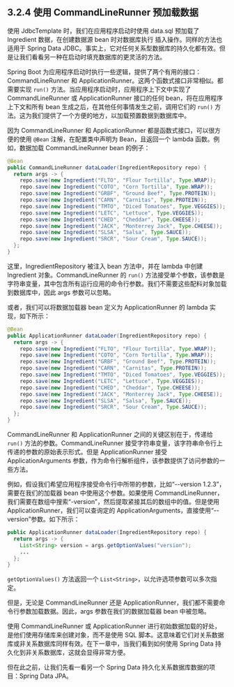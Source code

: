 ## 3.2.4 使用 CommandLineRunner 预加载数据

使用 JdbcTemplate 时，我们在应用程序启动时使用 data.sql 预加载了 Ingredient 数据，在创建数据源 bean 时对数据库执行
插入操作。同样的方法也适用于 Spring Data JDBC。事实上，它对任何关系型数据库的持久化都有效。但是让我们看看另一种在启动时填充数据库的更灵活的方法。

Spring Boot 为应用程序启动时执行一些逻辑，提供了两个有用的接口：CommandLineRunner 和 ApplicationRunner。这两个函数式接口非常相似。都需要实现 `run()` 方法。当应用程序启动时，应用程序上下文中实现了 CommandLineRunner 或 ApplicationRunner 接口的任何 bean，将在应用程序上下文和所有 bean 生成之后，在其他任何事情发生之前，调用它们的 `run()` 方法。这为我们提供了一个方便的地方，以加载预置数据到数据库中。

因为 CommandLineRunner 和 ApplicationRunner 都是函数式接口，可以很方便的使用 `@Bean` 注解，在配置类中声明为 Bean，且返回一个 lambda 函数。例如，数据加载 CommandLineRunner bean 的例子：

```java
@Bean
public CommandLineRunner dataLoader(IngredientRepository repo) {
  return args -> {
    repo.save(new Ingredient("FLTO", "Flour Tortilla", Type.WRAP));
    repo.save(new Ingredient("COTO", "Corn Tortilla", Type.WRAP));
    repo.save(new Ingredient("GRBF", "Ground Beef", Type.PROTEIN));
    repo.save(new Ingredient("CARN", "Carnitas", Type.PROTEIN));
    repo.save(new Ingredient("TMTO", "Diced Tomatoes", Type.VEGGIES));
    repo.save(new Ingredient("LETC", "Lettuce", Type.VEGGIES));
    repo.save(new Ingredient("CHED", "Cheddar", Type.CHEESE));
    repo.save(new Ingredient("JACK", "Monterrey Jack", Type.CHEESE));
    repo.save(new Ingredient("SLSA", "Salsa", Type.SAUCE));
    repo.save(new Ingredient("SRCR", "Sour Cream", Type.SAUCE));
  };
}
````

这里，IngredientRepository 被注入 bean 方法中，并在 lambda 中创建 Ingredient 对象。CommandLineRunner 的 `run()` 方法接受单个参数，该参数是字符串变量，其中包含所有运行应用的命令行参数。我们不需要这些配料对象加载到数据库中，因此 args 参数可以忽略。

或者，我们可以将数据加载器 bean 定义为 ApplicationRunner 的 lambda 实现，如下所示：

```java
@Bean
public ApplicationRunner dataLoader(IngredientRepository repo) {
  return args -> {
    repo.save(new Ingredient("FLTO", "Flour Tortilla", Type.WRAP));
    repo.save(new Ingredient("COTO", "Corn Tortilla", Type.WRAP));
    repo.save(new Ingredient("GRBF", "Ground Beef", Type.PROTEIN));
    repo.save(new Ingredient("CARN", "Carnitas", Type.PROTEIN));
    repo.save(new Ingredient("TMTO", "Diced Tomatoes", Type.VEGGIES));
    repo.save(new Ingredient("LETC", "Lettuce", Type.VEGGIES));
    repo.save(new Ingredient("CHED", "Cheddar", Type.CHEESE));
    repo.save(new Ingredient("JACK", "Monterrey Jack", Type.CHEESE));
    repo.save(new Ingredient("SLSA", "Salsa", Type.SAUCE));
    repo.save(new Ingredient("SRCR", "Sour Cream", Type.SAUCE));
  };
}

```

CommandLineRunner 和 ApplicationRunner 之间的关键区别在于，传递给 `run()` 方法的参数。CommandLineRunner 接受字符串变量，该字符串命令行上传递的参数的原始表示形式。但是 ApplicationRunner 接受 ApplicationArguments 参数，作为命令行解析组件，该参数提供了访问参数的一些方法。

例如，假设我们希望应用程序接受命令行中所带的参数，比如“--version 1.2.3”，需要在我们的加载器 bean 中使用这个参数。如果使用
CommandLineRunner，我们需要在数组中搜索“-version”，然后提取紧接其后的数组中的值。但是使用 ApplicationRunner，我们可以查询定的 ApplicationArguments，直接使用“--version”参数。如下所示：

```java
public ApplicationRunner dataLoader(IngredientRepository repo) {
  return args -> {
    List<String> version = args.getOptionValues("version");
    ...
  };
}
```

`getOptionValues()` 方法返回一个 `List<String>`，以允许选项参数可以多次指定。

但是，无论是 CommandLineRunner 还是 ApplicationRunner，我们都不需要命令行参数加载数据。因此，args 参数在我们的数据加载器 bean 中被忽略。

使用 CommandLineRunner 或 ApplicationRunner 进行初始数据加载的好处，是他们使用存储库来创建对象，而不是使用 SQL 脚本。这意味着它们对关系数据库或非关系数据库同样有效。在下一章中，当我们看到如何使用 Spring Data 持久化到非关系数据库，这就会显得非常方便。

但在此之前，让我们先看一看另一个 Spring Data 持久化关系数据库数据的项目：Spring Data JPA。


